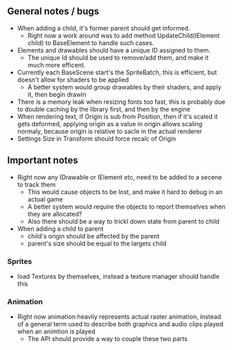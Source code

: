 ﻿## General notes / bugs
- When adding a child, it's former parent should get informed.
	- Right now a work around was to add method UpdateChild(IElement child) to BaseElement to handle such cases.
- Elements and drawables should have a unique ID assigned to them.
	- The unique Id should be used to remove/add them, and make it much more efficent.
- Currently each BaseScene start's the SpriteBatch, this is efficient, but doesn't allow for shaders to be applied
	- A better system would group drawables by their shaders, and apply it, then begin drawin
- There is a memory leak when resizing fonts too fast, this is probably due to double caching by the library first, and then by the engine
- When rendering text, if Origin is sub from Position, then if it's scaled it gets deformed, applying origin as a value in origin allows scaling normaly, because origin is relative to sacle in the actual renderer
- Settings Size in Transform should force recalc of Origin


## Important notes
- Right now any IDrawable or IElement etc, need to be added to a secene to track them
  - This would cause objects to be lost, and make it hard to debug in an actual game
  - A better system would require the objects to report themselves when they are allocated?
  - Also there should be a way to trickl down state from parent to child
- When adding a child to parent
  - child's origin should be affected by the parent
  - parent's size should be equal to the largets child
  
### Sprites
- load Textures by themselves, instead a texture manager should handle this

### Animation
- Right now animation heavliy represents actual raster animation, instead of a general term used to describe both graphics and audio clips played when an animtion is played
  - The API should provide a way to couple these two parts